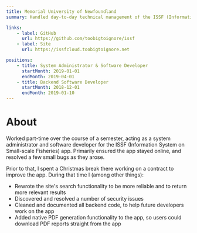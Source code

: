 ```yaml
---
title: Memorial University of Newfoundland
summary: Handled day-to-day technical management of the ISSF (Information System on Small-scale Fisheries) app and associated infrastructure.

links:
    - label: GitHub
      url: https://github.com/toobigtoignore/issf
    - label: Site
      url: https://issfcloud.toobigtoignore.net

positions:
    - title: System Administrator & Software Developer
      startMonth: 2019-01-01
      endMonth: 2019-04-01
    - title: Backend Software Developer
      startMonth: 2018-12-01
      endMonth: 2019-01-10
---
```


# About

Worked part-time over the course of a semester, acting as a system administrator and software developer for the ISSF (Information System on Small-scale Fisheries) app.
Primarily ensured the app stayed online, and resolved a few small bugs as they arose.

Prior to that, I spent a Christmas break there working on a contract to improve the app. During that time I (among other things):

-   Rewrote the site's search functionality to be more reliable and to return more relevant results
-   Discovered and resolved a number of security issues
-   Cleaned and documented all backend code, to help future developers work on the app
-   Added native PDF generation functionality to the app, so users could download PDF reports straight from the app
